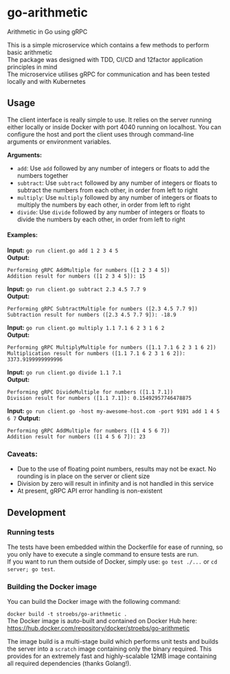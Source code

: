 # go-arithmetic
Arithmetic in Go using gRPC  

This is a simple microservice which contains a few methods to perform basic arithmetic  
The package was designed with TDD, CI/CD and 12factor application principles in mind  
The microservice utilises gRPC for communication and has been tested locally and with Kubernetes  

## Usage

The client interface is really simple to use. It relies on the server running either locally or inside Docker with port 4040 running on localhost. You can configure the host and port the client uses through command-line arguments or environment variables.  
  
**Arguments:**
* `add`: Use `add` followed by any number of integers or floats to add the numbers together
* `subtract`: Use `subtract` followed by any number of integers or floats to subtract the numbers from each other, in order from left to right
* `multiply`: Use `multiply` followed by any number of integers or floats to multiply the numbers by each other, in order from left to right
* `divide`: Use `divide` followed by any number of integers or floats to divide the numbers by each other, in order from left to right

#### Examples:

**Input:** `go run client.go add 1 2 3 4 5`  
**Output:**
```
Performing gRPC AddMultiple for numbers ([1 2 3 4 5])
Addition result for numbers ([1 2 3 4 5]): 15
```

**Input:** `go run client.go subtract 2.3 4.5 7.7 9`  
**Output:**
```
Performing gRPC SubtractMultiple for numbers ([2.3 4.5 7.7 9])
Subtraction result for numbers ([2.3 4.5 7.7 9]): -18.9
```

**Input:** `go run client.go multiply 1.1 7.1 6 2 3 1 6 2`  
**Output:**
```
Performing gRPC MultiplyMultiple for numbers ([1.1 7.1 6 2 3 1 6 2])
Multiplication result for numbers ([1.1 7.1 6 2 3 1 6 2]): 3373.9199999999996
```

**Input:** `go run client.go divide 1.1 7.1`  
**Output:**
```
Performing gRPC DivideMultiple for numbers ([1.1 7.1])
Division result for numbers ([1.1 7.1]): 0.15492957746478875
```

**Input:** `go run client.go -host my-awesome-host.com -port 9191 add 1 4 5 6 7`
**Output:**
```
Performing gRPC AddMultiple for numbers ([1 4 5 6 7])
Addition result for numbers ([1 4 5 6 7]): 23
```

### Caveats:

* Due to the use of floating point numbers, results may not be exact. No rounding is in place on the server or client size
* Division by zero will result in infinity and is not handled in this service
* At present, gRPC API error handling is non-existent

## Development

### Running tests

The tests have been embedded within the Dockerfile for ease of running, so you only have to execute a single command to ensure tests are run.  
If you want to run them outside of Docker, simply use: `go test ./...` or `cd server; go test`.  

### Building the Docker image

You can build the Docker image with the following command:  

`docker build -t stroebs/go-arithmetic .`  
The Docker image is auto-built and contained on Docker Hub here: https://hub.docker.com/repository/docker/stroebs/go-arithmetic  
  
The image build is a multi-stage build which performs unit tests and builds the server into a `scratch` image containing only the binary required. This provides for an extremely fast and highly-scalable 12MB image containing all required dependencies (thanks Golang!).
